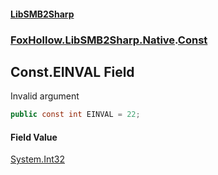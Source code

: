 #### [LibSMB2Sharp](index.md 'index')
### [FoxHollow.LibSMB2Sharp.Native](FoxHollow_LibSMB2Sharp_Native.md 'FoxHollow.LibSMB2Sharp.Native').[Const](FoxHollow_LibSMB2Sharp_Native_Const.md 'FoxHollow.LibSMB2Sharp.Native.Const')
## Const.EINVAL Field
Invalid argument
```csharp
public const int EINVAL = 22;
```
#### Field Value
[System.Int32](https://docs.microsoft.com/en-us/dotnet/api/System.Int32 'System.Int32')
